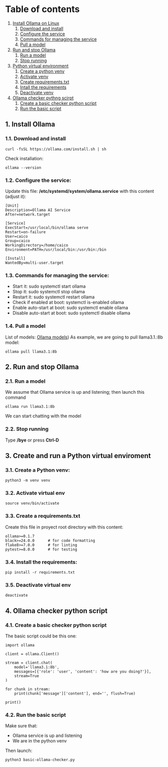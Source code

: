 
# Table of contents
1. [Install Ollama on Linux](#1-install-ollama)
    1. [Download and install](#11-download-and-install)
    2. [Configure the service](#12-configure-the-service)
    3. [Commands for managing the service](#13-commands-for-managing-the-service)
    4. [Pull a model](#14-pull-a-model)
2. [Run and stop Ollama](#2-run-and-stop-ollama)
    1. [Run a model](#21-run-a-model)
    2. [Stop running](#22-stop-running)
3. [Python virtual environment](#3-create-and-run-a-python-virtual-enviroment)
    1. [Create a python venv](#31-create-a-python-venv)
    2. [Activate venv](#32-activate-virtual-env)
    3. [Create requirements.txt](#33-create-a-requirementstxt)
    4. [Intall the requirements](#34-install-the-requirements)
    5. [Deactivate venv](#35-deactivate-virtual-env)
4. [Ollama checker pythng scirpt](#4-ollama-checker-python-script)
    1. [Create a basic checker python script](#41-create-a-basic-checker-python-script)
    2. [Run the basic script](#42-run-the-basic-script)

## 1. Install Ollama

### 1.1. Download and install

    curl -fsSL https://ollama.com/install.sh | sh

Check installation:

    ollama --version

### 1.2. Configure the service:

Update this file: **/etc/systemd/system/ollama.service** with this content (adjust it):

    [Unit]
    Description=Ollama AI Service
    After=network.target

    [Service]
    ExecStart=/usr/local/bin/ollama serve
    Restart=on-failure
    User=caico
    Group=caico
    WorkingDirectory=/home/caico
    Environment=PATH=/usr/local/bin:/usr/bin:/bin

    [Install]
    WantedBy=multi-user.target

### 1.3. Commands for managing the service:

- Start it:                     sudo systemctl start ollama	
- Stop it:                      sudo systemctl stop ollama	
- Restart it:                   sudo systemctl restart ollama	
- Check if enabled at boot:     systemctl is-enabled ollama
- Enable auto-start at boot:    sudo systemctl enable ollama
- Disable auto-start at boot:   sudo systemctl disable ollama

### 1.4. Pull a model

List of models: [Ollama models](https://ollama.com/library))
As example, we are going to pull llama3.1.:8b model:

    ollama pull llama3.1:8b


## 2. Run and stop Ollama

### 2.1. Run a model

We assume that Ollama service is up and listening; then launch this command

    ollama run llama3.1:8b

We can start chatting with the model

### 2.2. Stop running

Type **/bye** or press **Ctrl-D**


## 3. Create and run a Python virtual enviroment

### 3.1. Create a Python venv:

    python3 -m venv venv

### 3.2. Activate virtual env

    source venv/bin/activate

### 3.3. Create a requirements.txt

Create this file in proyect root directory with this content:

    ollama>=0.1.7
    black>=24.0.0      # for code formatting
    flake8>=7.0.0      # for linting
    pytest>=8.0.0      # for testing

### 3.4. Install the requirements:

    pip install -r requirements.txt

### 3.5. Deactivate virtual env

    deactivate


## 4. Ollama checker python script

### 4.1. Create a basic checker python script

The basic script could be this one:

    import ollama

    client = ollama.Client()

    stream = client.chat(
        model='llama3.1:8b',
        messages=[{'role': 'user', 'content': 'how are you doing?'}],
        stream=True
    )

    for chunk in stream:
        print(chunk['message']['content'], end='', flush=True)

    print()

### 4.2. Run the basic script

Make sure that:
- Ollama service is up and listening
- We are in the python venv

Then launch:

    python3 basic-ollama-checker.py
